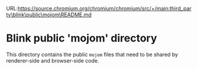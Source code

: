 URL:https://source.chromium.org/chromium/chromium/src/+/main:third_party\blink\public\mojom\README.md
# Blink public 'mojom' directory

This directory contains the public `mojom` files that need to be shared
by renderer-side and browser-side code.

